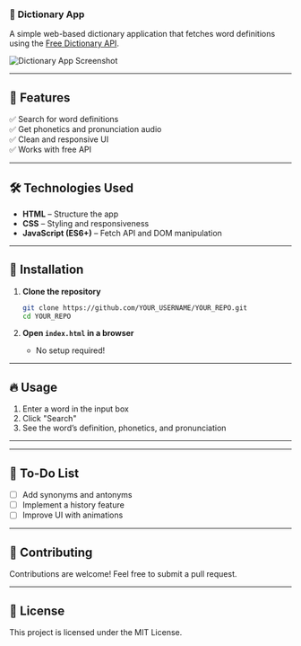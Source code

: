 ### 📖 **Dictionary App**  
A simple web-based dictionary application that fetches word definitions using the [Free Dictionary API](https://dictionaryapi.dev/).  

![Dictionary App Screenshot](https://via.placeholder.com/800x400?text=Dictionary+App+Screenshot)  

---

## 🚀 **Features**  
✅ Search for word definitions  
✅ Get phonetics and pronunciation audio  
✅ Clean and responsive UI  
✅ Works with free API  

---

## 🛠 **Technologies Used**  
- **HTML** – Structure the app  
- **CSS** – Styling and responsiveness  
- **JavaScript (ES6+)** – Fetch API and DOM manipulation  

---

## 📌 **Installation**  

1. **Clone the repository**  
   ```sh
   git clone https://github.com/YOUR_USERNAME/YOUR_REPO.git
   cd YOUR_REPO
   ```

2. **Open `index.html` in a browser**  
   - No setup required!  

---

## 🔥 **Usage**  

1. Enter a word in the input box  
2. Click "Search"  
3. See the word’s definition, phonetics, and pronunciation  

---



---

## 🎯 **To-Do List**  
- [ ] Add synonyms and antonyms  
- [ ] Implement a history feature  
- [ ] Improve UI with animations  

---

## 🤝 **Contributing**  
Contributions are welcome! Feel free to submit a pull request.  

---

## 📝 **License**  
This project is licensed under the MIT License.  

